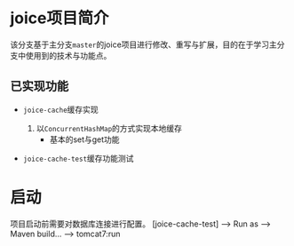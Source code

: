 # joice项目简介
该分支基于主分支`master`的joice项目进行修改、重写与扩展，目的在于学习主分支中使用到的技术与功能点。

## 已实现功能
- `joice-cache`缓存实现
    1. 以`ConcurrentHashMap`的方式实现本地缓存
        - 基本的set与get功能

- `joice-cache-test`缓存功能测试

# 启动
项目启动前需要对数据库连接进行配置。
[joice-cache-test] --> Run as --> Maven build... --> tomcat7:run
